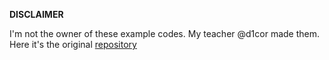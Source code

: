 **DISCLAIMER**

I'm not the owner of these example codes. My teacher @d1cor made them.
Here it's the original [repository](https://gitlab.com/d1cor/UM_C2)